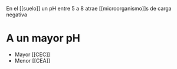 En el [[suelo]] un pH entre 5 a 8 atrae [[microorganismo]]s de carga negativa

# A un mayor pH
- Mayor [[CEC]]
- Menor [[CEA]]